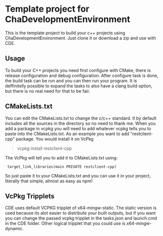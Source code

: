 # Template project for ChaDevelopmentEnvironment
This is the template project to build your c++ projects using ChaDevelopmentEnvironment. Just clone it or download a zip and use with CDE. 

## Usage
To build your C++ projects you need first configure with CMake, there is release configuration and debug configuration. After configure task is done, the build task can be run and you can then run your program. It is deffinitelly possible to expand the tasks to also have a clang build option, but there is no real need for that to be fair.

## CMakeLists.txt
You can edit the CMakeLists.txt to change the c/c++ standard. It by default includes all the sources in the directory so no need to thank me. When you add a package in vcpkg you will need to add whatever vcpkg tells you to paste into the CMakeLists.txt.
As an example you want to add "restclient-cpp" package. You would install it on VcPkg
> vcpkg install restclient-cpp

The VcPkg will tell you to add it to CMakeLists.txt using:
```find_package(restclient-cpp CONFIG REQUIRED)
 target_link_libraries(main PRIVATE restclient-cpp)
``````

So just paste it to your CMakeLists.txt and you can use it in your project, literally that simple, almost as easy as npm!

## VcPkg Tripplets
CDE uses default VCPKG tripplet of x64-mingw-static. The static version is used because its alot easier to distribute your built outputs, but if you want you can change the passed vcpkg tripplet in the tasks.json and launch.cmd in the CDE folder. Other logical tripplet that you could use is x64-mingw-dynamic.